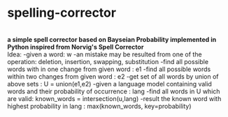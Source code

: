 <h1> spelling-corrector </h1> <br>
<strong>a simple spell corrector based on Bayseian Probability implemented in Python inspired from Norvig's Spell Corrector </strong>
<br>
  Idea:   
  -given a word: w   
  -an mistake may be resulted from one of the operation: deletion, insertion, swapping, substitution   
  -find all possible words with in one change from given word : e1   
  -find all possible words within two changes from given word : e2   
  -get set of all words by union of above sets : U = union(e1,e2)     
  -given a language model containing valid words and their probability of occurrence : lang   
  -find all words in U which are valid: known_words = intersection(u,lang)   
  -result the known word with highest probability in lang : max(known_words, key=probability)   

